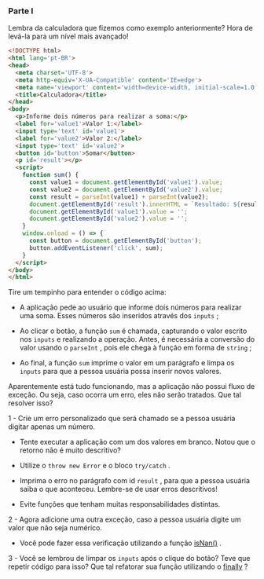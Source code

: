 ### Parte I

Lembra da calculadora que fizemos como exemplo anteriormente? Hora de levá-la para um nível mais avançado!



```html
<!DOCTYPE html>
<html lang='pt-BR'>
<head>
  <meta charset='UTF-8'>
  <meta http-equiv='X-UA-Compatible' content='IE=edge'>
  <meta name='viewport' content='width=device-width, initial-scale=1.0'>
  <title>Calculadora</title>
</head>
<body>
  <p>Informe dois números para realizar a soma:</p>
  <label for='value1'>Valor 1:</label>
  <input type='text' id='value1'>
  <label for='value2'>Valor 2:</label>
  <input type='text' id='value2'>
  <button id='button'>Somar</button>
  <p id='result'></p>
  <script>
    function sum() {
      const value1 = document.getElementById('value1').value;
      const value2 = document.getElementById('value2').value;
      const result = parseInt(value1) + parseInt(value2);
      document.getElementById('result').innerHTML = `Resultado: ${result}`;
      document.getElementById('value1').value = '';
      document.getElementById('value2').value = '';
    }
    window.onload = () => {
      const button = document.getElementById('button');
      button.addEventListener('click', sum);
    }
  </script>
</body>
</html>
```

Tire um tempinho para entender o código acima:

-   A aplicação pede ao usuário que informe dois números para realizar uma soma. Esses números são inseridos através dos  `inputs`  ;
    
-   Ao clicar o botão, a função  `sum`  é chamada, capturando o valor escrito nos  `inputs`  e realizando a operação. Antes, é necessária a conversão do valor usando o  `parseInt`  , pois ele chega à função em forma de  `string`  ;
    
-   Ao final, a função  `sum`  imprime o valor em um parágrafo e limpa os  `inputs`  para que a pessoa usuária possa inserir novos valores.
    

Aparentemente está tudo funcionando, mas a aplicação não possui fluxo de exceção. Ou seja, caso ocorra um erro, eles não serão tratados. Que tal resolver isso?

1 - Crie um erro personalizado que será chamado se a pessoa usuária digitar apenas um número.

-   Tente executar a aplicação com um dos valores em branco. Notou que o retorno não é muito descritivo?
    
-   Utilize o  `throw new Error`  e o bloco  `try/catch`  .
    
-   Imprima o erro no parágrafo com id  `result`  , para que a pessoa usuária saiba o que aconteceu. Lembre-se de usar erros descritivos!
    
-   Evite funções que tenham muitas responsabilidades distintas.
    

2 - Agora adicione uma outra exceção, caso a pessoa usuária digite um valor que não seja numérico.

-   Você pode fazer essa verificação utilizando a função  [isNan()](https://developer.mozilla.org/pt-BR/docs/Web/JavaScript/Reference/Global_Objects/isNaN) .

3 - Você se lembrou de limpar os  `inputs`  após o clique do botão? Teve que repetir código para isso? Que tal refatorar sua função utilizando o  [finally](https://developer.mozilla.org/pt-BR/docs/Web/JavaScript/Reference/Statements/try...catch#the_finally_clause) ?